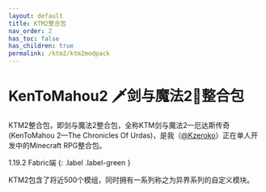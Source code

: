 ```yaml
---
layout: default
title: KTM2整合包
nav_order: 2
has_toc: false
has_children: true
permalink: /ktm2/ktm2modpack
---
```


# KenToMahou2 🗡️剑与魔法2🌌整合包

KTM2整合包，即剑与魔法2整合包，全称KTM剑与魔法2—厄达斯传奇(KenToMahou 2—The Chronicles Of Urdas)，是我（[@Kzeroko](https://space.bilibili.com/20218494)）正在单人开发中的Minecraft RPG整合包。

1.19.2 Fabric端
{: .label .label-green }

KTM2包含了将近500个模组，同时拥有一系列称之为异界系列的自定义模块。
